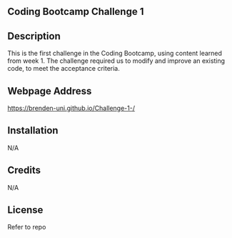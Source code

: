 ## Coding Bootcamp Challenge 1

## Description

This is the first challenge in the Coding Bootcamp, using content learned from week 1. The challenge required us to modify and improve an existing code, to meet the acceptance criteria. 

## Webpage Address

https://brenden-uni.github.io/Challenge-1-/

## Installation

N/A

## Credits

N/A

## License

Refer to repo





